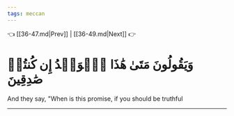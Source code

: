 ```yaml
---
tags: meccan
---
```


👈 [[36-47.md|Prev]] | [[36-49.md|Next]] 👉

# وَيَقُولُونَ مَتَىٰ هَٰذَا ٱلۡوَعۡدُ إِن كُنتُمۡ صَٰدِقِينَ

And they say, "When is this promise, if you should be truthful

---

